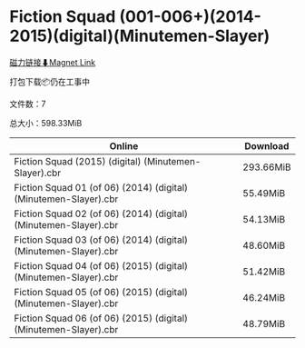 # Fiction Squad (001-006+)(2014-2015)(digital)(Minutemen-Slayer)

[磁力链接⬇Magnet Link](magnet:?xt=urn:btih:5078bbba751a3487d8475a00621973c7b656f445&dn=Fiction%20Squad%20%28001-006%2B%29%282014-2015%29%28digital%29%28Minutemen-Slayer%29)

打包下载📦仍在工事中

文件数：7

总大小：598.33MiB

Online | Download
--- | ---
Fiction Squad (2015) (digital) (Minutemen-Slayer).cbr | 293.66MiB
Fiction Squad 01 (of 06) (2014) (digital) (Minutemen-Slayer).cbr | 55.49MiB
Fiction Squad 02 (of 06) (2014) (digital) (Minutemen-Slayer).cbr | 54.13MiB
Fiction Squad 03 (of 06) (2014) (digital) (Minutemen-Slayer).cbr | 48.60MiB
Fiction Squad 04 (of 06) (2015) (digital) (Minutemen-Slayer).cbr | 51.42MiB
Fiction Squad 05 (of 06) (2015) (digital) (Minutemen-Slayer).cbr | 46.24MiB
Fiction Squad 06 (of 06) (2015) (digital) (Minutemen-Slayer).cbr | 48.79MiB
